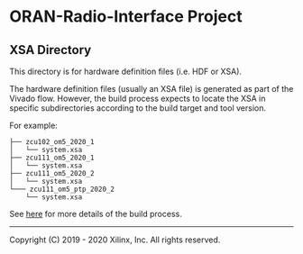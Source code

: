 # ORAN-Radio-Interface Project

## XSA Directory

This directory is for hardware definition files (i.e. HDF or XSA).

The hardware definition files (usually an XSA file) is generated as part of the Vivado flow. However, the build process expects to locate the XSA in specific subdirectories according to the build target and tool version.

For example:
~~~
├── zcu102_om5_2020_1
│   └── system.xsa
├── zcu111_om5_2020_1
│   └── system.xsa
├── zcu111_om5_2020_2
│   └── system.xsa
└─── zcu111_om5_ptp_2020_2
    └── system.xsa
~~~

See [here](../scripts/README.md) for more details of the build process.

---

Copyright (C) 2019 - 2020  Xilinx, Inc.  All rights reserved.
